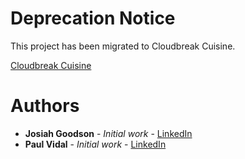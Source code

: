 # Deprecation Notice

This project has been migrated to Cloudbreak Cuisine.

[Cloudbreak Cuisine](https://github.com/josiahg/cloudbreak-cuisine)

# Authors

* **Josiah Goodson** - *Initial work* - [LinkedIn](https://www.linkedin.com/in/josiahgoodson/)
* **Paul Vidal** - *Initial work* - [LinkedIn](https://www.linkedin.com/in/paulvid/)